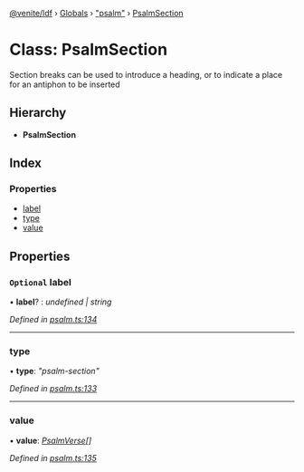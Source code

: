 [@venite/ldf](../README.md) › [Globals](../globals.md) › ["psalm"](../modules/_psalm_.md) › [PsalmSection](_psalm_.psalmsection.md)

# Class: PsalmSection

Section breaks can be used to introduce a heading, or to indicate a place for an antiphon to be inserted

## Hierarchy

* **PsalmSection**

## Index

### Properties

* [label](_psalm_.psalmsection.md#optional-label)
* [type](_psalm_.psalmsection.md#type)
* [value](_psalm_.psalmsection.md#value)

## Properties

### `Optional` label

• **label**? : *undefined | string*

*Defined in [psalm.ts:134](https://github.com/gbj/venite/blob/56b688a/ldf/src/psalm.ts#L134)*

___

###  type

• **type**: *"psalm-section"*

*Defined in [psalm.ts:133](https://github.com/gbj/venite/blob/56b688a/ldf/src/psalm.ts#L133)*

___

###  value

• **value**: *[PsalmVerse](_psalm_.psalmverse.md)[]*

*Defined in [psalm.ts:135](https://github.com/gbj/venite/blob/56b688a/ldf/src/psalm.ts#L135)*
